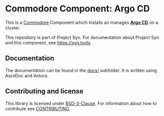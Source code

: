 # Commodore Component: Argo CD

This is a [Commodore](https://docs.syn.tools/commodore/index.html) Component which installs an manages [**Argo CD**](https://argoproj.github.io/argo-cd) on a cluster.

This repository is part of Project Syn. For documentation about Project Syn and this component, see https://syn.tools.

## Documentation

The documentation can be found in the [docs/](docs) subfolder. It is written using AsciiDoc and Antora.

## Contributing and license

This library is licensed under [BSD-3-Clause](LICENSE). For information about how to contribute see [CONTRIBUTING](CONTRIBUTING.md).

